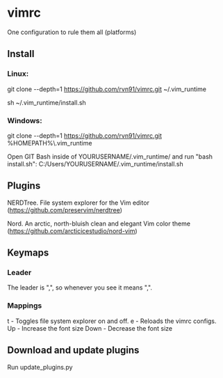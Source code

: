 # vimrc
One configuration to rule them all (platforms)

## Install
### Linux:
git clone --depth=1 https://github.com/rvn91/vimrc.git ~/.vim_runtime

sh ~/.vim_runtime/install.sh

### Windows:
git clone --depth=1 https://github.com/rvn91/vimrc.git %HOMEPATH%\\.vim_runtime

Open GIT Bash inside of YOURUSERNAME/.vim_runtime/ and run "bash install.sh":
C:/Users/YOURUSERNAME/.vim_runtime/install.sh

## Plugins
NERDTree. File system explorer for the Vim editor (https://github.com/preservim/nerdtree)

Nord. An arctic, north-bluish clean and elegant Vim color theme (https://github.com/arcticicestudio/nord-vim)

## Keymaps
### Leader
The leader is ",", so whenever you see <leader> it means ",".

### Mappings
<leader>t - Toggles file system explorer on and off.
<leader>e - Reloads the vimrc configs.
<C-up>Up - Increase the font size
<C-up>Down - Decrease the font size

## Download and update plugins
Run update_plugins.py
